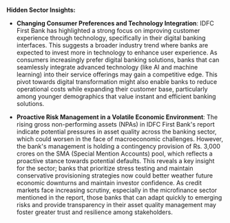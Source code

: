 **Hidden Sector Insights:**

- **Changing Consumer Preferences and Technology Integration**: IDFC First Bank has highlighted a strong focus on improving customer experience through technology, specifically in their digital banking interfaces. This suggests a broader industry trend where banks are expected to invest more in technology to enhance user experience. As consumers increasingly prefer digital banking solutions, banks that can seamlessly integrate advanced technology (like AI and machine learning) into their service offerings may gain a competitive edge. This pivot towards digital transformation might also enable banks to reduce operational costs while expanding their customer base, particularly among younger demographics that value instant and efficient banking solutions.

- **Proactive Risk Management in a Volatile Economic Environment**: The rising gross non-performing assets (NPAs) in IDFC First Bank's report indicate potential pressures in asset quality across the banking sector, which could worsen in the face of macroeconomic challenges. However, the bank's management is holding a contingency provision of Rs. 3,000 crores on the SMA (Special Mention Accounts) pool, which reflects a proactive stance towards potential defaults. This reveals a key insight for the sector; banks that prioritize stress testing and maintain conservative provisioning strategies now could better weather future economic downturns and maintain investor confidence. As credit markets face increasing scrutiny, especially in the microfinance sector mentioned in the report, those banks that can adapt quickly to emerging risks and provide transparency in their asset quality management may foster greater trust and resilience among stakeholders.